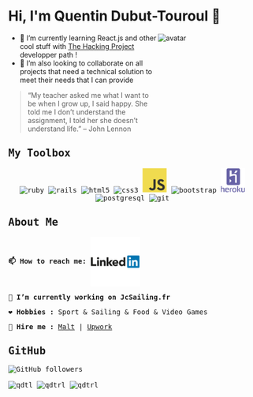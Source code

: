 # Hi, I'm Quentin Dubut-Touroul :rocket:

<img  align="right" src="https://avatars1.githubusercontent.com/u/53430120?s=400&v=4" alt="avatar" width="200" height="200"/>

- 🌱 I’m currently learning React.js and other cool stuff with [The Hacking Project](https://www.thehackingproject.org) developper path !
- 👯 I’m also looking to collaborate on all projects that need a technical solution to meet their needs that I can provide


> “My teacher asked me what I want to be when I grow up, I said happy. She told me I don’t understand the assignment, I told her she doesn’t understand life.” –  John Lennon

<samp>
  
## My Toolbox
<p align="center">
  <img src="https://devicons.github.io/devicon/devicon.git/icons/ruby/ruby-original-wordmark.svg" alt="ruby" width="50" height="50"/>
  <img src="https://devicons.github.io/devicon/devicon.git/icons/rails/rails-original-wordmark.svg" alt="rails" width="50" height="50"/>
  <img src="https://devicons.github.io/devicon/devicon.git/icons/html5/html5-original-wordmark.svg" alt="html5" width="50" height="50"/>
  <img src="https://devicons.github.io/devicon/devicon.git/icons/css3/css3-original-wordmark.svg" alt="css3" width="50" height="50"/>
  <img src="https://raw.githubusercontent.com/devicons/devicon/ac557d6ff33ff370a5db99f97aeab35ea5c67fbd/icons/javascript/javascript-original.svg" alt="javascript" width="50" height="50"/>
  <img src="https://devicons.github.io/devicon/devicon.git/icons/bootstrap/bootstrap-plain.svg" alt="bootstrap" width="50" height="50"/>
  <img src="https://raw.githubusercontent.com/devicons/devicon/ac557d6ff33ff370a5db99f97aeab35ea5c67fbd/icons/heroku/heroku-plain-wordmark.svg" alt="heroku" width="50" height="50"/>
  <img src="https://devicons.github.io/devicon/devicon.git/icons/postgresql/postgresql-original-wordmark.svg" alt="postgresql" width="50" height="50"/>
  <img src="https://www.vectorlogo.zone/logos/git-scm/git-scm-icon.svg" alt="git" width="50" height="50"/>
</p>
  
## About Me
  
**📫 How to reach me:**
<a href="https://www.linkedin.com/in/quentin-dubut-touroul-40a83513b/">
  <img align="center" src="https://raw.githubusercontent.com/devicons/devicon/ac557d6ff33ff370a5db99f97aeab35ea5c67fbd/icons/linkedin/linkedin-original-wordmark.svg" alt="linkedin" width="100" height="100"/>
</a>



**🔭 I’m currently working on JcSailing.fr**

**:heart: Hobbies :** Sport & Sailing & Food & Video Games

**:briefcase: Hire me :** [Malt](https://www.malt.fr/profile/) | [Upwork](https://www.upwork.com/freelancers/)



## GitHub

![GitHub followers](https://img.shields.io/github/followers/qdtrl?style=social)

<img align="center" src="https://github-readme-stats.vercel.app/api/top-langs/?username=qdtrl&layout=compact&hide=html" alt="qdtl" />
<img align="center" src="https://github-readme-stats.vercel.app/api?username=qdtrl&show_icons=true" alt="qdtrl" />

<samp>
  
<img align="center" src="https://d29md5j3ph8xfz.cloudfront.net/100_percent/upload/Content/82047/THP_logoblock_grey.png" alt="qdtrl" />


